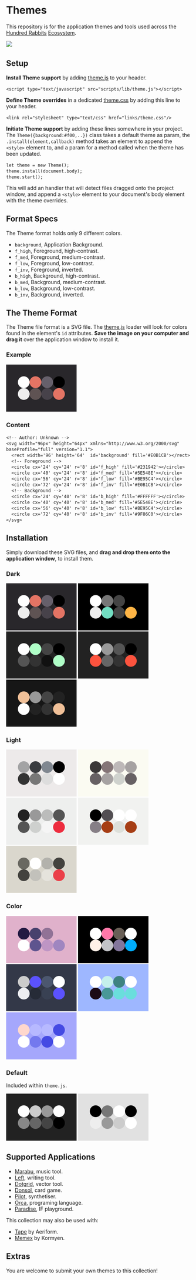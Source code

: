 # Themes

This repository is for the application themes and tools used across the [Hundred Rabbits](http://100r.co) [Ecosystem](https://github.com/hundredrabbits). 

<img src='https://raw.githubusercontent.com/hundredrabbits/Themes/master/PREVIEW.jpg' width='600'/>

## Setup

**Install Theme support** by adding [theme.js](https://github.com/hundredrabbits/Dotgrid/blob/master/desktop/sources/scripts/lib/theme.js) to your header. 

```
<script type="text/javascript" src="scripts/lib/theme.js"></script>
```

**Define Theme overrides** in a dedicated [theme.css](https://github.com/hundredrabbits/Dotgrid/blob/master/desktop/sources/links/theme.css) by adding this line to your header.

```
<link rel="stylesheet" type="text/css" href="links/theme.css"/>
```

**Initiate Theme support** by adding these lines somewhere in your project. The `Theme({background:#f00,..})` class takes a default theme as param, the `.install(element,callback)` method takes an element to append the `<style>` element to, and a param for a method called when the theme has been updated.

```
let theme = new Theme();
theme.install(document.body);
theme.start();
```

This will add an handler that will detect files dragged onto the project window, and append a `<style>` element to your document's body element with the theme overrides.

## Format Specs

The Theme format holds only 9 different colors.

- `background`, Application Background.
- `f_high`, Foreground, high-contrast.
- `f_med`, Foreground, medium-contrast.
- `f_low`, Foreground, low-contrast.
- `f_inv`, Foreground, inverted.
- `b_high`, Background, high-contrast.
- `b_med`, Background, medium-contrast.
- `b_low`, Background, low-contrast.
- `b_inv`, Background, inverted.

## The Theme Format

The Theme file format is a SVG file. The [theme.js](https://github.com/hundredrabbits/Dotgrid/blob/master/desktop/sources/scripts/lib/theme.js) loader will look for colors found in the element's `id` attributes. **Save the image on your computer and drag it** over the application window to install it.

### Example

![apollo](themes/apollo.svg)

### Content

```
<!-- Author: Unknown -->
<svg width="96px" height="64px" xmlns="http://www.w3.org/2000/svg" baseProfile="full" version="1.1">
  <rect width='96' height='64'  id='background' fill='#E0B1CB'></rect>
  <!-- Foreground -->
  <circle cx='24' cy='24' r='8' id='f_high' fill='#231942'></circle>
  <circle cx='40' cy='24' r='8' id='f_med' fill='#5E548E'></circle>
  <circle cx='56' cy='24' r='8' id='f_low' fill='#BE95C4'></circle>
  <circle cx='72' cy='24' r='8' id='f_inv' fill='#E0B1CB'></circle>
  <!-- Background -->
  <circle cx='24' cy='40' r='8' id='b_high' fill='#FFFFFF'></circle>
  <circle cx='40' cy='40' r='8' id='b_med' fill='#5E548E'></circle>
  <circle cx='56' cy='40' r='8' id='b_low' fill='#BE95C4'></circle>
  <circle cx='72' cy='40' r='8' id='b_inv' fill='#9F86C0'></circle>
</svg>
```

## Installation

Simply download these SVG files, and **drag and drop them onto the application window**, to install them.

### Dark

![apollo](themes/apollo.svg) ![orca](themes/orca.svg) ![battlestation](themes/battlestation.svg) ![soyuz](themes/soyuz.svg) ![lotus](themes/lotus.svg)

### Light

![coal](themes/coal.svg) ![marble](themes/marble.svg) ![snow](themes/snow.svg) ![swiss](themes/swiss.svg) ![tape](themes/tape.svg)

### Color

![mahou](themes/mahou.svg) ![pico8](themes/pico8.svg) ![frameio](themes/frameio.svg) ![berry](themes/berry.svg) ![commodore](themes/commodore.svg)

### Default

Included within `theme.js`.

![noir](themes/noir.svg) ![pale](themes/pale.svg)

## Supported Applications

- [Marabu](https://github.com/hundredrabbits/Marabu), music tool.
- [Left](https://github.com/hundredrabbits/Left), writing tool.
- [Dotgrid](https://github.com/hundredrabbits/Dotgrid), vector tool.
- [Donsol](https://github.com/hundredrabbits/Donsol), card game.
- [Pilot](https://github.com/hundredrabbits/Pilot), synthetiser.
- [Orca](https://github.com/hundredrabbits/Orca), programing language.
- [Paradise](https://github.com/hundredrabbits/Paradise), IF playground.

This collection may also be used with:

- [Tape](https://aeriform.itch.io/tape) by Aeriform.
- [Memex](https://github.com/kormyen/memex) by Kormyen.

## Extras

You are welcome to submit your own themes to this collection!
